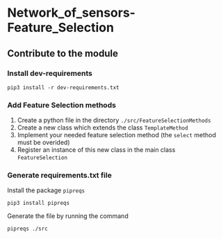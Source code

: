 # Network_of_sensors-Feature_Selection

## Contribute to the module

### Install dev-requirements

```shell
pip3 install -r dev-requirements.txt
```

### Add Feature Selection methods

1. Create a python file in the directory `./src/FeatureSelectionMethods`
2. Create a new class which extends the class `TemplateMethod`
3. Implement your needed feature selection method (the `select` method must be overided)
4. Register an instance of this new class in the main class `FeatureSelection`

### Generate requirements.txt file

Install the package `pipreqs`
```shell
pip3 install pipreqs
```

Generate the file by running the command
```shell
pipreqs ./src
```